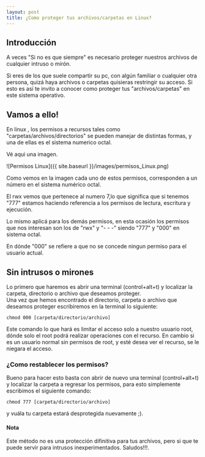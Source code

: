 ```yaml
---
layout: post
title: ¿Como proteger tus archivos/carpetas en Linux?
---
```

## Introducción 
A veces "Si no es que siempre" es necesario proteger nuestros archivos de cualquier intruso o mirón. 

Si eres de los que suele compartir su pc, con algún familiar o cualquier otra persona, quizá haya archivos o carpetas quisieras  restringir su acceso. Si esto es así te invito a conocer como proteger tus "archivos/carpetas" en este sistema operativo.

## Vamos a ello!

En linux , los permisos a recursos tales como "carpetas/archivos/directorios" se pueden manejar de distintas formas, y una de ellas es el sistema numerico octal.

Vé aqui una imagen.

![Permisos Linux]({{ site.baseurl }}/images/permisos_Linux.png)

Como vemos en la imagen cada uno de estos permisos, corresponden a un número en el sistema numérico octal.

El rwx vemos que pertenece al numero 7,lo que significa que si tenemos "777" estamos haciendo referencia a los permisos de lectura, escritura y ejecución. 

Lo mismo aplicá para los demás permisos, en esta ocasión los permisos que nos interesan son los de "rwx" y "- - -" siendo  "777" y "000" en sistema octal.

En dónde "000" se refiere a que no se concede ningun permiso para el usuario actual.

## Sin intrusos o mirones
Lo primero que haremos es abrir una terminal (control+alt+t) y localizar la carpeta, directorio o archivo que deseamos proteger.  
Una vez que hemos encontrado el directorio, carpeta o archivo que deseamos proteger escribiremos en la terminal lo siguiente:
```
chmod 000 [carpeta/directorio/archivo]

```
Este comando lo que hará es limitar el acceso solo a nuestro usuario root, dónde solo el root podrá realizar operaciones con el recurso. En cambio si es un usuario normal sin permisos de root, y esté desea ver el recurso, se le niegara el acceso.

### ¿Como restablecer los permisos?

Bueno para hacer esto basta con abrir de nuevo una terminal (control+alt+t) y localizar la carpeta a regresar los permisos, para esto simplemente escribimos el siguiente comando:

```
chmod 777 [carpeta/directorio/archivo]
```
y vuála tu carpeta estará desprotegida nuevamente ;).

#### Nota

Este método no es una protección difinitiva para tus archivos, pero si que te puede servir para intrusos inexperimentados.
Saludos!!!.

